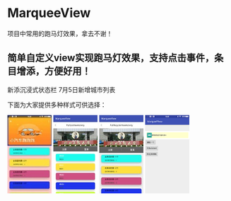 # MarqueeView
项目中常用的跑马灯效果，拿去不谢！
## 简单自定义view实现跑马灯效果，支持点击事件，条目增添，方便好用！
新添沉浸式状态栏
7月5日新增城市列表

下面为大家提供多种样式可供选择：

![](https://github.com/zhangshaopeng/MarqueeView/blob/master/app/screenshots/%E5%BE%AE%E4%BF%A1%E5%9B%BE%E7%89%87_20180525144344.jpg)
![](https://github.com/zhangshaopeng/MarqueeView/blob/master/app/screenshots/%E5%BE%AE%E4%BF%A1%E5%9B%BE%E7%89%87_20180525144348.jpg)
![](https://github.com/zhangshaopeng/MarqueeView/blob/master/app/screenshots/微信图片_20180525144356.jpg)
![](https://github.com/zhangshaopeng/MarqueeView/blob/master/app/screenshots/%E5%BE%AE%E4%BF%A1%E5%9B%BE%E7%89%87_20180525144415.png)
